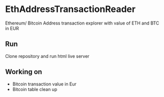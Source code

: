 # EthAddressTransactionReader

Ethereum/ Bitcoin Address transaction explorer with value of ETH and BTC in EUR

## Run

Clone repository and run html live server

## Working on

- Bitcoin transaction value in Eur
- Bitcoin table clean up
